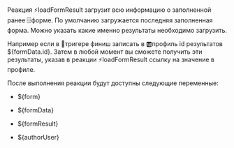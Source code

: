 
Реакция ⚡️loadFormResult загрузит всю информацию о заполненной ранее 🗄форме. По умолчанию загружается последняя заполненная форма. Можно указать какие именно результаты необходимо загрузить. 



Например если в 🔗тригере финиш записать в 🆎профиль id результатов ${formData.id}. Затем в любой момент вы сможете получить эти результаты, указав в реакции ⚡️loadFormResult ссылку на значение в профиле.



После выполнения реакции будут доступны следующие переменные:



 - ${form}

 - ${formData}

 - ${formResult}

 - ${authorUser}







